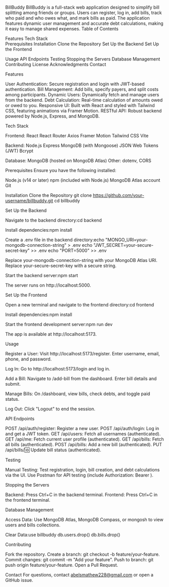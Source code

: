 BillBuddy
BillBuddy is a full-stack web application designed to simplify bill splitting among friends or groups. Users can register, log in, add bills, track who paid and who owes what, and mark bills as paid. The application features dynamic user management and accurate debt calculations, making it easy to manage shared expenses.
Table of Contents

Features
Tech Stack  
Prerequisites
Installation
Clone the Repository
Set Up the Backend
Set Up the Frontend


Usage
API Endpoints
Testing
Stopping the Servers
Database Management
Contributing
License
Acknowledgments
Contact

Features

User Authentication: Secure registration and login with JWT-based authentication.
Bill Management: Add bills, specify payers, and split costs among participants.
Dynamic Users: Dynamically fetch and manage users from the backend.
Debt Calculation: Real-time calculation of amounts owed or owed to you.
Responsive UI: Built with React and styled with Tailwind CSS, featuring animations via Framer Motion.
RESTful API: Robust backend powered by Node.js, Express, and MongoDB.

Tech Stack

Frontend:
React
React Router
Axios
Framer Motion
Tailwind CSS
Vite


Backend:
Node.js
Express
MongoDB (with Mongoose)
JSON Web Tokens (JWT)
Bcrypt


Database: MongoDB (hosted on MongoDB Atlas)
Other: dotenv, CORS

Prerequisites
Ensure you have the following installed:

Node.js (v14 or later)
npm (included with Node.js)
MongoDB Atlas account
Git

Installation
Clone the Repository
git clone https://github.com/your-username/billbuddy.git
cd billbuddy

Set Up the Backend

Navigate to the backend directory:cd backend


Install dependencies:npm install


Create a .env file in the backend directory:echo "MONGO_URI=your-mongodb-connection-string" > .env
echo "JWT_SECRET=your-secure-secret-key" >> .env
echo "PORT=5000" >> .env


Replace your-mongodb-connection-string with your MongoDB Atlas URI.
Replace your-secure-secret-key with a secure string.


Start the backend server:npm start


The server runs on http://localhost:5000.



Set Up the Frontend

Open a new terminal and navigate to the frontend directory:cd frontend


Install dependencies:npm install


Start the frontend development server:npm run dev


The app is available at http://localhost:5173.



Usage

Register a User:
Visit http://localhost:5173/register.
Enter username, email, phone, and password.


Log In:
Go to http://localhost:5173/login and log in.


Add a Bill:
Navigate to /add-bill from the dashboard.
Enter bill details and submit.


Manage Bills:
On /dashboard, view bills, check debts, and toggle paid status.


Log Out:
Click "Logout" to end the session.



API Endpoints

POST /api/auth/register: Register a new user.
POST /api/auth/login: Log in and get a JWT token.
GET /api/users: Fetch all usernames (authenticated).
GET /api/me: Fetch current user profile (authenticated).
GET /api/bills: Fetch all bills (authenticated).
POST /api/bills: Add a new bill (authenticated).
PUT /api/bills/:id: Update bill status (authenticated).

Testing

Manual Testing:
Test registration, login, bill creation, and debt calculations via the UI.
Use Postman for API testing (include Authorization: Bearer <token>).


Stopping the Servers

Backend: Press Ctrl+C in the backend terminal.
Frontend: Press Ctrl+C in the frontend terminal.

Database Management

Access Data:
Use MongoDB Atlas, MongoDB Compass, or mongosh to view users and bills collections.


Clear Data:use billbuddy
db.users.drop()
db.bills.drop()



Contributing

Fork the repository.
Create a branch: git checkout -b feature/your-feature.
Commit changes: git commit -m "Add your feature".
Push to branch: git push origin feature/your-feature.
Open a Pull Request.

Contact
For questions, contact abelsmathew228@gmail.com or open a GitHub issue.
